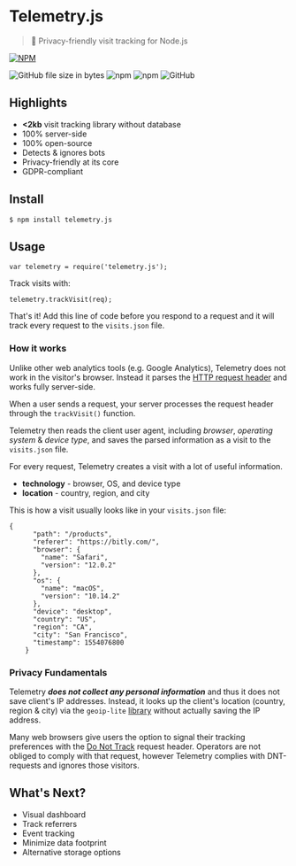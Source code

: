 

# Telemetry.js
>🎲 Privacy-friendly visit tracking for Node.js

[![NPM](https://nodei.co/npm/telemetry.js.png)](https://nodei.co/npm/telemetry.js/)

![GitHub file size in bytes](https://img.shields.io/github/size/samuelpolat/telemetry.js/index.js.svg) ![npm](https://img.shields.io/npm/v/telemetry.js.svg)  ![npm](https://img.shields.io/npm/dt/telemetry.js.svg) ![GitHub](https://img.shields.io/github/license/samuelpolat/telemetry.js.svg)

## Highlights

 - **<2kb** visit tracking library without database
 - 100% server-side
 - 100% open-source
 - Detects & ignores bots
 - Privacy-friendly at its core
 - GDPR-compliant

## Install

    $ npm install telemetry.js

## Usage

    var telemetry = require('telemetry.js');

Track visits with:

    telemetry.trackVisit(req);

That's it! Add this line of code before you respond to a request and it will track every request to the `visits.json` file.

### How it works

Unlike other web analytics tools (e.g. Google Analytics), Telemetry does not work in the visitor's browser. Instead it parses the  [HTTP request header](https://developer.mozilla.org/en-US/docs/Glossary/Request_header) and works fully server-side.

When a user sends a request, your server processes the request header through the `trackVisit()` function.

Telemetry then reads the client user agent, including *browser*, *operating system* & *device type*, and saves the parsed information as a visit to the `visits.json` file.

For every request, Telemetry creates a visit with a lot of useful information.

- **technology**  - browser, OS, and device type
- **location**  - country, region, and city

This is how a visit usually looks like in your `visits.json` file:

    {
          "path": "/products",
          "referer": "https://bitly.com/",
          "browser": {
            "name": "Safari",
            "version": "12.0.2"
          },
          "os": {
            "name": "macOS",
            "version": "10.14.2"
          },
          "device": "desktop",
          "country": "US",
          "region": "CA",
          "city": "San Francisco",
          "timestamp": 1554076800
        }

### Privacy Fundamentals

Telemetry ***does not collect any personal information*** and thus it does not save client's IP addresses. Instead, it looks up the client's location (country, region & city) via the `geoip-lite` [library](https://www.npmjs.com/package/geoip-lite) without actually saving the IP address.

Many web browsers give users the option to signal their tracking preferences with the [Do Not Track](https://www.eff.org/issues/do-not-track) request header. Operators are not obliged to comply with that request, however Telemetry complies with DNT-requests and ignores those visitors.

## What's Next?

 - Visual dashboard
 - Track referrers
 - Event tracking
 - Minimize data footprint
 - Alternative storage options
